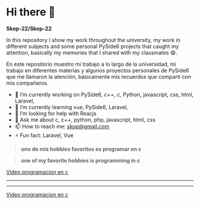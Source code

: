 # Hi there 👋

**Skop-22/Skop-22** 

In this repository I show my work throughout the university, my work in different subjects and some personal PySide6 projects that caught my attention, basically my memories that I shared with my classmates 😄.

En este repositorio muestro mi trabajo a lo largo de la universidad, mi trabajo en diferentes materias y algunos proyectos personales de PySide6 que me llamaron la atención, básicamente mis recuerdos que compartí con mis compañeros.


- 🔭 I’m currently working on PySide6, c++, c, Python, javascript, css, html, Laravel, 
- 🌱 I’m currently learning vue, PySide6, Laravel,
- 🤔 I’m looking for help with Reacjs
- 💬 Ask me about c, c++, python, php, javascript, html, css
- 📫 How to reach me: skop@gmail.com
- ⚡ Fun fact: Laravel, Vue

> **uno de mis hobbies favoritos es programar en c**

> **one of my favorite hobbies is programming in c**

[Video programacion en c](https://www.youtube.com/watch?v=xf4laWV3oKI&t=185s&ab_channel=SkopBeltran "Generador de Expresiones de 3 niveles de precedencia")

---
---

[Video programacion en c](https://www.youtube.com/watch?v=TaUKayCbkx0&t=23s&ab_channel=SkopBeltran "Menu basico en c")
